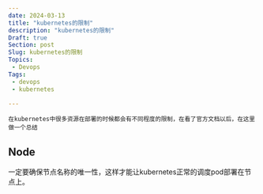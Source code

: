 ```yaml
---
date: 2024-03-13
title: "kubernetes的限制"
description: "kubernetes的限制"
Draft: true
Section: post
Slug: kubernetes的限制
Topics:
 - Devops
Tags:
 - devops
 - kubernetes

---
```


    在kubernetes中很多资源在部署的时候都会有不同程度的限制，在看了官方文档以后，在这里做一个总结

<!--more-->

## Node

一定要确保节点名称的唯一性，这样才能让kubernetes正常的调度pod部署在节点上。

## 